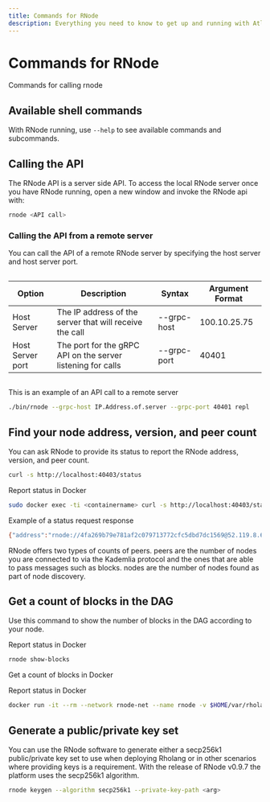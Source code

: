 ```yaml
---
title: Commands for RNode
description: Everything you need to know to get up and running with Atlaskit
---
```


# Commands for RNode

Commands for calling rnode

## Available shell commands

With RNode running, use `--help` to see available commands and subcommands.

## Calling the API

The RNode API is a server side API. To access the local RNode server once you have RNode running, open a new window and invoke the RNode api with:

```bash
rnode <API call>
```

### Calling the API from a remote server

You can call the API of a remote RNode server by specifying the host server and host server port.

<div style='overflow-x:auto'>
  <table class="wrapped confluenceTable tablesorter tablesorter-default" resolved="" role="grid">
      <colgroup>
          <col>
              <col>
                  <col>
                      <col>
      </colgroup>
      <thead>
          <tr role="row" class="tablesorter-headerRow">
              <th class="confluenceTh tablesorter-header sortableHeader tablesorter-headerUnSorted" data-column="0" tabindex="0" scope="col" role="columnheader" aria-disabled="false" unselectable="on" aria-sort="none" aria-label="Option: No sort applied, activate to apply an ascending sort" style="user-select: none;">
                  <div class="tablesorter-header-inner">Option</div>
              </th>
              <th class="confluenceTh tablesorter-header sortableHeader tablesorter-headerUnSorted" data-column="1" tabindex="0" scope="col" role="columnheader" aria-disabled="false" unselectable="on" aria-sort="none" aria-label="Description: No sort applied, activate to apply an ascending sort" style="user-select: none;">
                  <div class="tablesorter-header-inner">Description</div>
              </th>
              <th class="confluenceTh tablesorter-header sortableHeader tablesorter-headerUnSorted" data-column="2" tabindex="0" scope="col" role="columnheader" aria-disabled="false" unselectable="on" aria-sort="none" aria-label="Syntax: No sort applied, activate to apply an ascending sort" style="user-select: none;">
                  <div class="tablesorter-header-inner">Syntax</div>
              </th>
              <th class="confluenceTh tablesorter-header sortableHeader tablesorter-headerUnSorted" data-column="3" tabindex="0" scope="col" role="columnheader" aria-disabled="false" unselectable="on" aria-sort="none" aria-label="Argument Format: No sort applied, activate to apply an ascending sort" style="user-select: none;">
                  <div class="tablesorter-header-inner">Argument Format</div>
              </th>
          </tr>
      </thead>
      <tbody aria-live="polite" aria-relevant="all">
          <tr role="row">
              <td class="confluenceTd">Host Server</td>
              <td class="confluenceTd">The IP address of the server that will receive the call</td>
              <td class="confluenceTd">--grpc-host</td>
              <td class="confluenceTd">100.10.25.75</td>
          </tr>
          <tr role="row">
              <td class="confluenceTd">Host Server port</td>
              <td class="confluenceTd">The port for the gRPC API on the server listening for calls</td>
              <td class="confluenceTd">--grpc-port</td>
              <td class="confluenceTd">40401</td>
          </tr>
      </tbody>
  </table>
  </div>

This is an example of an API call to a remote server

```bash
./bin/rnode --grpc-host IP.Address.of.server --grpc-port 40401 repl
```

## Find your node address, version, and peer count

You can ask RNode to provide its status to report the RNode address, version, and peer count.

```bash
curl -s http://localhost:40403/status
```

Report status in Docker

```bash
sudo docker exec -ti <containername> curl -s http://localhost:40403/status
```

Example of a status request response

```bash
{"address":"rnode://4fa269b79e781af2c079713772cfc5dbd7dc1569@52.119.8.64?protocol=40400&discovery=40404","version":"RChain Node 0.9.4.git8a4c9939 (8a4c99394c3a22831c2eadef7cdde7dec35238d7)","peers":7,"nodes":44}
```

RNode offers two types of counts of peers. peers are the number of nodes you are connected to via the Kademlia protocol and the ones that are able to pass messages such as blocks. nodes are the number of nodes found as part of node discovery.

## Get a count of blocks in the DAG

Use this command to show the number of blocks in the DAG according to your node.

Report status in Docker

```bash
rnode show-blocks
```

Get a count of blocks in Docker

Report status in Docker

```bash
docker run -it --rm --network rnode-net --name rnode -v $HOME/var/rholang:/var/ rchain/rnode:latest --grpc-host rnode2 show-blocks
```

## Generate a public/private key set

You can use the RNode software to generate either a secp256k1 public/private key set to use when deploying Rholang or in other scenarios where providing keys is a requirement. With the release of RNode v0.9.7 the platform uses the secp256k1 algorithm.

```bash
rnode keygen --algorithm secp256k1 --private-key-path <arg>
```
